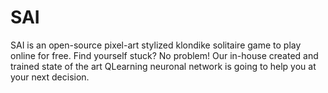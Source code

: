 # SAI
SAI is an open-source pixel-art stylized klondike solitaire game to play online for free. Find yourself stuck? No problem! Our in-house created and trained state of the art QLearning neuronal network is going to help you at your next decision.
